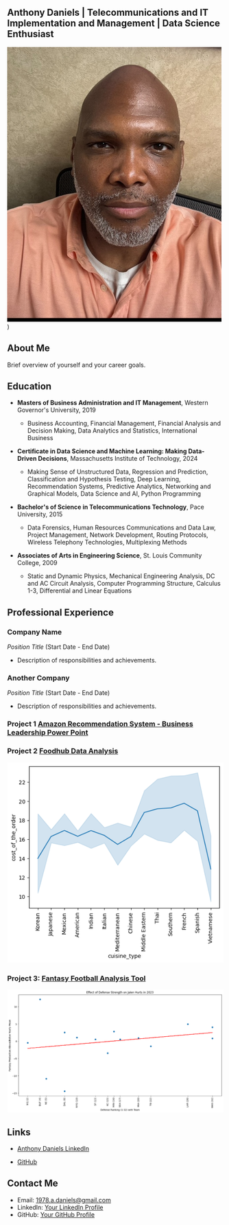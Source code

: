 Anthony Daniels | Telecommunications and IT Implementation and Management | Data Science Enthusiast
---


![](Adanielsfacepic.jpeg))

## About Me
Brief overview of yourself and your career goals.

## Education
- **Masters of Business Administration and IT Management**, Western Governor's University, 2019
    - Business Accounting, Financial Management, Financial Analysis and Decision Making, Data Analytics and Statistics, International Business
 
- **Certificate in Data Science and Machine Learning: Making Data-Driven Decisions**, Massachusetts Institute of Technology, 2024
    - Making Sense of Unstructured Data, Regression and Prediction, Classification and Hypothesis Testing, Deep Learning, Recommendation Systems, Predictive 
     Analytics, Networking and Graphical Models, Data Science and AI, Python Programming
- **Bachelor's of Science in Telecommunications Technology**, Pace University, 2015
    - Data Forensics, Human Resources Communications and Data Law, Project Management, Network Development, Routing Protocols, Wireless Telephony 
      Technologies, Multiplexing Methods
- **Associates of Arts in Engineering Science**, St. Louis Community College, 2009
    - Static and Dynamic Physics, Mechanical Engineering Analysis, DC and AC Circuit Analysis, Computer Programming Structure, Calculus 1-3, Differential 
      and Linear Equations


## Professional Experience
### Company Name
*Position Title* (Start Date - End Date)
- Description of responsibilities and achievements.

### Another Company
*Position Title* (Start Date - End Date)
- Description of responsibilities and achievements.

### Project 1 [Amazon Recommendation System - Business Leadership Power Point](https://github.com/AnthonyKDaniels/Portfolio/blob/main/Recommendation%20systems%20Project%20Presentation%20(2).pdf)

### Project 2 [Foodhub Data Analysis](https://github.com/AnthonyKDaniels/Portfolio/blob/main/FDS_Project_LearnerNotebook_FullCode.pdf)
![](Food%20Deliver%20cost%20over%20cuisine%20type.png)

### Project 3: [Fantasy Football Analysis Tool](https://github.com/AnthonyKDaniels/Portfolio/blob/main/fantasy_analysis_with_clustering_data.pdf)
![](Jalen%20Hurts%20Analysis%20vs%20def.png)


## Links

- [Anthony Daniels LinkedIn](https://www.linkedin.com/in/anthony-daniels-549442265/)

- [GitHub](https://github.com/yourusername)



## Contact Me
- Email: [1978.a.daniels@gmail.com](mailto:1978.a.daniels@gmail.com)
- LinkedIn: [Your LinkedIn Profile](https://www.linkedin.com/in/yourusername)
- GitHub: [Your GitHub Profile](https://github.com/yourusername)
